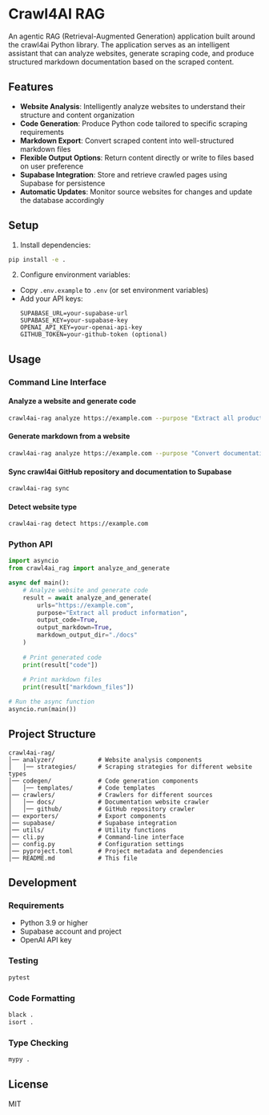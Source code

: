 # Crawl4AI RAG

An agentic RAG (Retrieval-Augmented Generation) application built around the crawl4ai Python library. The application serves as an intelligent assistant that can analyze websites, generate scraping code, and produce structured markdown documentation based on the scraped content.

## Features

- **Website Analysis**: Intelligently analyze websites to understand their structure and content organization
- **Code Generation**: Produce Python code tailored to specific scraping requirements
- **Markdown Export**: Convert scraped content into well-structured markdown files
- **Flexible Output Options**: Return content directly or write to files based on user preference
- **Supabase Integration**: Store and retrieve crawled pages using Supabase for persistence
- **Automatic Updates**: Monitor source websites for changes and update the database accordingly

## Setup

1. Install dependencies:
```bash
pip install -e .
```

2. Configure environment variables:
- Copy `.env.example` to `.env` (or set environment variables)
- Add your API keys:
  ```
  SUPABASE_URL=your-supabase-url
  SUPABASE_KEY=your-supabase-key
  OPENAI_API_KEY=your-openai-api-key
  GITHUB_TOKEN=your-github-token (optional)
  ```

## Usage

### Command Line Interface

#### Analyze a website and generate code

```bash
crawl4ai-rag analyze https://example.com --purpose "Extract all product information"
```

#### Generate markdown from a website

```bash
crawl4ai-rag analyze https://example.com --purpose "Convert documentation to markdown" --output-markdown --output-dir ./docs
```

#### Sync crawl4ai GitHub repository and documentation to Supabase

```bash
crawl4ai-rag sync
```

#### Detect website type

```bash
crawl4ai-rag detect https://example.com
```

### Python API

```python
import asyncio
from crawl4ai_rag import analyze_and_generate

async def main():
    # Analyze website and generate code
    result = await analyze_and_generate(
        urls="https://example.com",
        purpose="Extract all product information",
        output_code=True,
        output_markdown=True,
        markdown_output_dir="./docs"
    )
    
    # Print generated code
    print(result["code"])
    
    # Print markdown files
    print(result["markdown_files"])

# Run the async function
asyncio.run(main())
```

## Project Structure

```
crawl4ai-rag/
│── analyzer/            # Website analysis components
│   │── strategies/      # Scraping strategies for different website types
│── codegen/             # Code generation components
│   │── templates/       # Code templates
│── crawlers/            # Crawlers for different sources
│   │── docs/            # Documentation website crawler
│   │── github/          # GitHub repository crawler
│── exporters/           # Export components
│── supabase/            # Supabase integration
│── utils/               # Utility functions
│── cli.py               # Command-line interface
│── config.py            # Configuration settings
│── pyproject.toml       # Project metadata and dependencies
│── README.md            # This file
```

## Development

### Requirements

- Python 3.9 or higher
- Supabase account and project
- OpenAI API key

### Testing

```bash
pytest
```

### Code Formatting

```bash
black .
isort .
```

### Type Checking

```bash
mypy .
```

## License

MIT
